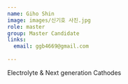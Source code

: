 ```yaml
---
name: Giho Shin
image: images/신기호 사진.jpg
role: master
group: Master Candidate
links:
  email: ggb4669@gmail.com
  
---
```

Electrolyte & Next generation Cathodes
